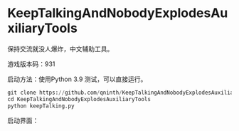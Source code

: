 # KeepTalkingAndNobodyExplodesAuxiliaryTools
保持交流就没人爆炸，中文辅助工具。

游戏版本码：931

启动方法：使用Python 3.9 测试，可以直接运行。
``` python
git clone https://github.com/qninth/KeepTalkingAndNobodyExplodesAuxiliaryTools.git
cd KeepTalkingAndNobodyExplodesAuxiliaryTools
python keepTalking.py
```

启动界面：
